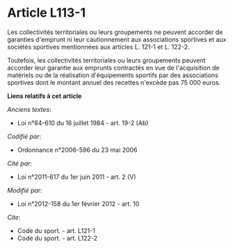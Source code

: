 # Article L113-1

Les collectivités territoriales ou leurs groupements ne peuvent accorder de garanties d'emprunt ni leur cautionnement aux
associations sportives et aux sociétés sportives mentionnées aux articles L. 121-1 et L. 122-2. 

Toutefois, les collectivités territoriales ou leurs groupements peuvent accorder leur garantie aux emprunts contractés en vue
de l'acquisition de matériels ou de la réalisation d'équipements sportifs par des associations sportives dont le montant
annuel des recettes n'excède pas 75 000 euros.

**Liens relatifs à cet article**

_Anciens textes_:

  - Loi n°84-610 du 16 juillet 1984 - art. 19-2 (Ab)

_Codifié par_:

  - Ordonnance n°2006-596 du 23 mai 2006

_Cité par_:

  - Loi n°2011-617 du 1er juin 2011 - art. 2 (V)

_Modifié par_:

  - Loi n°2012-158 du 1er février 2012 - art. 10

_Cite_:

  - Code du sport. - art. L121-1
  - Code du sport. - art. L122-2
